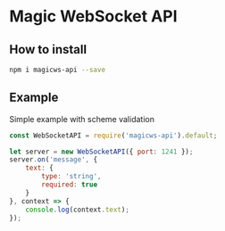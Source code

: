 # Magic WebSocket API

## How to install
```bash
npm i magicws-api --save
```

## Example
Simple example with scheme validation
```javascript
const WebSocketAPI = require('magicws-api').default;

let server = new WebSocketAPI({ port: 1241 });
server.on('message', {
    text: {
        type: 'string',
        required: true
    }
}, context => {
    console.log(context.text);
});
```